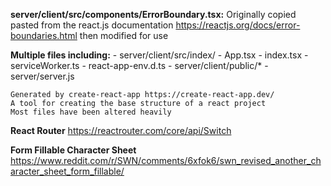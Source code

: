 **server/client/src/components/ErrorBoundary.tsx:**
    Originally copied pasted from the react.js documentation https://reactjs.org/docs/error-boundaries.html then modified for use

**Multiple files including:**
    - server/client/src/index/
        - App.tsx
        - index.tsx
        - serviceWorker.ts
        - react-app-env.d.ts
    - server/client/public/*
    - server/server.js

    Generated by create-react-app https://create-react-app.dev/
    A tool for creating the base structure of a react project
    Most files have been altered heavily

**React Router**
https://reactrouter.com/core/api/Switch

**Form Fillable Character Sheet**
https://www.reddit.com/r/SWN/comments/6xfok6/swn_revised_another_character_sheet_form_fillable/